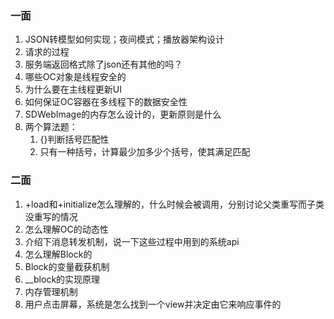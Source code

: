 

### 一面

1. JSON转模型如何实现；夜间模式；播放器架构设计
2. 请求的过程
3. 服务端返回格式除了json还有其他的吗？
4. 哪些OC对象是线程安全的
5. 为什么要在主线程更新UI
6. 如何保证OC容器在多线程下的数据安全性
7. SDWebImage的内存怎么设计的，更新原则是什么
8. 两个算法题：
   1. {}判断括号匹配性
   2. 只有一种括号，计算最少加多少个括号，使其满足匹配

### 二面

1. +load和+initialize怎么理解的，什么时候会被调用，分别讨论父类重写而子类没重写的情况
2. 怎么理解OC的动态性
3. 介绍下消息转发机制，说一下这些过程中用到的系统api
4. 怎么理解Block的
5. Block的变量截获机制
6. __block的实现原理
7. 内存管理机制
8. 用户点击屏幕，系统是怎么找到一个view并决定由它来响应事件的


